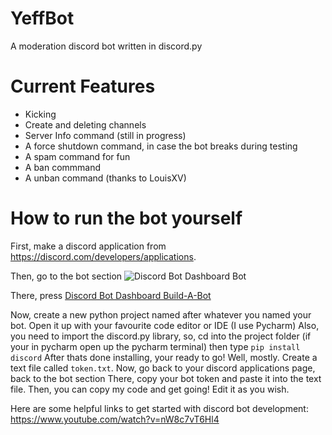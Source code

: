 # YeffBot
A moderation discord bot written in discord.py

# Current Features
* Kicking
* Create and deleting channels
* Server Info command (still in progress)
* A force shutdown command, in case the bot breaks during testing
* A spam command for fun
* A ban commmand
* A unban command (thanks to LouisXV)
 
 
# How to run the bot yourself

First, make a discord application from https://discord.com/developers/applications.

Then, go to the bot section
![Discord Bot Dashboard Bot](https://imgur.com/a/yzMhNy3)

There, press
[Discord Bot Dashboard Build-A-Bot](https://imgur.com/35beGhA)


Now, create a new python project named after whatever you named your bot. Open it up with your favourite code editor or IDE (I use Pycharm)
Also, you need to import the discord.py library, so, cd into the project folder (if your in pycharm open up the pycharm terminal) then type
`pip install discord`
After thats done installing, your ready to go! Well, mostly. Create a text file called `token.txt`. 
Now, go back to your discord applications page, back to the bot section
There, copy your bot token and paste it into the text file.
Then, you can copy my code and get going! Edit it as you wish.

Here are some helpful links to get started with discord bot development:
https://www.youtube.com/watch?v=nW8c7vT6Hl4
